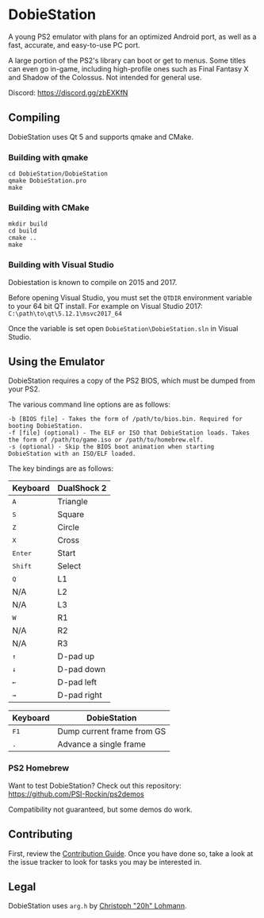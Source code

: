 # DobieStation
A young PS2 emulator with plans for an optimized Android port, as well as a fast, accurate, and easy-to-use PC port.

A large portion of the PS2's library can boot or get to menus. Some titles can even go in-game, including high-profile ones such as Final Fantasy X and Shadow of the Colossus. Not intended for general use.

Discord: https://discord.gg/zbEXKfN

## Compiling
DobieStation uses Qt 5 and supports qmake and CMake.

### Building with qmake
```
cd DobieStation/DobieStation
qmake DobieStation.pro
make
```

### Building with CMake
```
mkdir build
cd build
cmake ..
make
```

### Building with Visual Studio
Dobiestation is known to compile on 2015 and 2017.

Before opening Visual Studio, you must set the `QTDIR` environment variable to your 64 bit QT install.
For example on Visual Studio 2017: `C:\path\to\qt\5.12.1\msvc2017_64`

Once the variable is set open `DobieStation\DobieStation.sln` in Visual Studio.

## Using the Emulator
DobieStation requires a copy of the PS2 BIOS, which must be dumped from your PS2.

The various command line options are as follows:
```
-b [BIOS file] - Takes the form of /path/to/bios.bin. Required for booting DobieStation.
-f [file] (optional) - The ELF or ISO that DobieStation loads. Takes the form of /path/to/game.iso or /path/to/homebrew.elf.
-s (optional) - Skip the BIOS boot animation when starting DobieStation with an ISO/ELF loaded.
```

The key bindings are as follows:

| Keyboard         | DualShock 2 |
| ---------------- | ----------- |
| <kbd>A</kbd>     | Triangle    |
| <kbd>S</kbd>     | Square      |
| <kbd>Z</kbd>     | Circle      |
| <kbd>X</kbd>     | Cross       |
| <kbd>Enter</kbd> | Start       |
| <kbd>Shift</kbd> | Select      |
| <kbd>Q</kbd>     | L1          |
| N/A              | L2          |
| N/A              | L3          |
| <kbd>W</kbd>     | R1          |
| N/A              | R2          |
| N/A              | R3          |
| <kbd>↑</kbd>     | D-pad up    |
| <kbd>↓</kbd>     | D-pad down  |
| <kbd>←</kbd>     | D-pad left  |
| <kbd>→</kbd>     | D-pad right |

| Keyboard      | DobieStation               |
| ------------- | -------------------------- |
| <kbd>F1</kbd> | Dump current frame from GS |
| <kbd>.</kbd>  | Advance a single frame     |

### PS2 Homebrew
Want to test DobieStation? Check out this repository: https://github.com/PSI-Rockin/ps2demos

Compatibility not guaranteed, but some demos do work.

## Contributing
First, review the [Contribution Guide](../master/CONTRIBUTING.md). Once you have done so, take a look at the issue tracker to look for tasks you may be interested in.

## Legal
DobieStation uses `arg.h` by [Christoph "20h" Lohmann](http://www.r-36.net).
